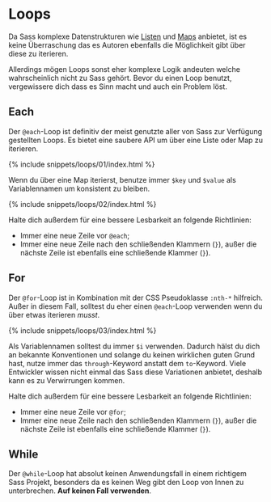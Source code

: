 
# Loops

Da Sass komplexe Datenstrukturen wie [Listen](#lists) und [Maps](#maps) anbietet, ist es keine Überraschung das es Autoren ebenfalls die Möglichkeit gibt über diese zu iterieren.

Allerdings mögen Loops sonst eher komplexe Logik andeuten welche wahrscheinlich nicht zu Sass gehört. Bevor du einen Loop benutzt, vergewissere dich dass es Sinn macht und auch ein Problem löst.

## Each

Der `@each`-Loop ist definitiv der meist genutzte aller von Sass zur Verfügung gestellten Loops. Es bietet eine saubere API um über eine Liste oder Map zu iterieren.

{% include snippets/loops/01/index.html %}

Wenn du über eine Map iterierst, benutze immer `$key` und `$value` als Variablennamen um konsistent zu bleiben.

{% include snippets/loops/02/index.html %}

Halte dich außerdem für eine bessere Lesbarkeit an folgende Richtlinien:

* Immer eine neue Zeile vor `@each`;
* Immer eine neue Zeile nach den schließenden Klammern (`}`), außer die nächste Zeile ist ebenfalls eine schließende Klammer (`}`).

## For

Der `@for`-Loop ist in Kombination mit der CSS Pseudoklasse `:nth-*` hilfreich. Außer in diesem Fall, solltest du eher einen `@each`-Loop verwenden wenn du über etwas iterieren *musst*.

{% include snippets/loops/03/index.html %}

Als Variablennamen solltest du immer `$i` verwenden. Dadurch hälst du dich an bekannte Konventionen und solange du keinen wirklichen guten Grund hast, nutze immer das `through`-Keyword anstatt dem `to`-Keyword. Viele Entwickler wissen nicht einmal das Sass diese Variationen anbietet, deshalb kann es zu Verwirrungen kommen.

Halte dich außerdem für eine bessere Lesbarkeit an folgende Richtlinien:

* Immer eine neue Zeile vor `@for`;
* Immer eine neue Zeile nach den schließenden Klammern (`}`), außer die nächste Zeile ist ebenfalls eine schließende Klammer (`}`).

## While

Der `@while`-Loop hat absolut keinen Anwendungsfall in einem richtigem Sass Projekt, besonders da es keinen Weg gibt den Loop von Innen zu unterbrechen. **Auf keinen Fall verwenden**.
